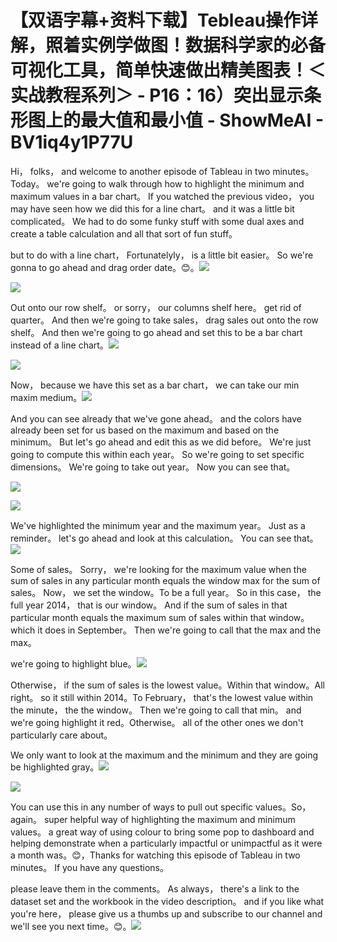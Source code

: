 # 【双语字幕+资料下载】Tebleau操作详解，照着实例学做图！数据科学家的必备可视化工具，简单快速做出精美图表！＜实战教程系列＞ - P16：16）突出显示条形图上的最大值和最小值 - ShowMeAI - BV1iq4y1P77U

Hi， folks， and welcome to another episode of Tableau in two minutes。 Today。 we're going to walk through how to highlight the minimum and maximum values in a bar chart。 If you watched the previous video， you may have seen how we did this for a line chart。 and it was a little bit complicated。 We had to do some funky stuff with some dual axes and create a table calculation and all that sort of fun stuff。

 but to do with a line chart， Fortunatelyly， is a little bit easier。 So we're gonna to go ahead and drag order date。😊。![](img/65ef3ad18e55e2be53811e4fb3562acc_1.png)

![](img/65ef3ad18e55e2be53811e4fb3562acc_2.png)

Out onto our row shelf。 or sorry， our columns shelf here。 get rid of quarter。 And then we're going to take sales， drag sales out onto the row shelf。 And then we're going to go ahead and set this to be a bar chart instead of a line chart。![](img/65ef3ad18e55e2be53811e4fb3562acc_4.png)

![](img/65ef3ad18e55e2be53811e4fb3562acc_5.png)

Now， because we have this set as a bar chart， we can take our min maxim medium。![](img/65ef3ad18e55e2be53811e4fb3562acc_7.png)

And you can see already that we've gone ahead。 and the colors have already been set for us based on the maximum and based on the minimum。 But let's go ahead and edit this as we did before。 We're just going to compute this within each year。 So we're going to set specific dimensions。 We're going to take out year。 Now you can see that。



![](img/65ef3ad18e55e2be53811e4fb3562acc_9.png)

![](img/65ef3ad18e55e2be53811e4fb3562acc_10.png)

We've highlighted the minimum year and the maximum year。 Just as a reminder。 let's go ahead and look at this calculation。 You can see that。![](img/65ef3ad18e55e2be53811e4fb3562acc_12.png)

Some of sales。 Sorry， we're looking for the maximum value when the sum of sales in any particular month equals the window max for the sum of sales。 Now， we set the window。To be a full year。 So in this case， the full year 2014， that is our window。 And if the sum of sales in that particular month equals the maximum sum of sales within that window。 which it does in September。 Then we're going to call that the max and the max。

 we're going to highlight blue。![](img/65ef3ad18e55e2be53811e4fb3562acc_14.png)

Otherwise， if the sum of sales is the lowest value。Within that window。All right。 so it still within 2014。To February， that's the lowest value within the minute， the the window。 Then we're going to call that min。 and we're going highlight it red。Otherwise。 all of the other ones we don't particularly care about。

 We only want to look at the maximum and the minimum and they are going be highlighted gray。![](img/65ef3ad18e55e2be53811e4fb3562acc_16.png)

![](img/65ef3ad18e55e2be53811e4fb3562acc_17.png)

You can use this in any number of ways to pull out specific values。So， again。 super helpful way of highlighting the maximum and minimum values。 a great way of using colour to bring some pop to dashboard and helping demonstrate when a particularly impactful or unimpactful as it were a month was。😊，Thanks for watching this episode of Tableau in two minutes。 If you have any questions。

 please leave them in the comments。 As always， there's a link to the dataset set and the workbook in the video description。 and if you like what you're here， please give us a thumbs up and subscribe to our channel and we'll see you next time。😊。![](img/65ef3ad18e55e2be53811e4fb3562acc_19.png)